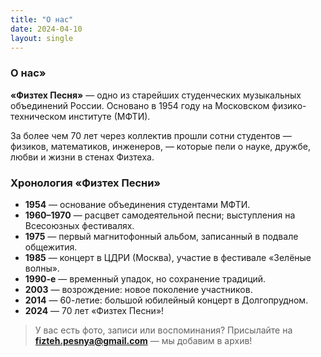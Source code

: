 ```yaml
---
title: "О нас"
date: 2024-04-10
layout: single
---
```


### О нас»

**«Физтех Песня»** — одно из старейших студенческих музыкальных объединений России. Основано в 1954 году на Московском физико-техническом институте (МФТИ).

За более чем 70 лет через коллектив прошли сотни студентов — физиков, математиков, инженеров, — которые пели о науке, дружбе, любви и жизни в стенах Физтеха.

### Хронология «Физтех Песни»

- **1954** — основание объединения студентами МФТИ.
- **1960–1970** — расцвет самодеятельной песни; выступления на Всесоюзных фестивалях.
- **1975** — первый магнитофонный альбом, записанный в подвале общежития.
- **1985** — концерт в ЦДРИ (Москва), участие в фестивале «Зелёные волны».
- **1990-е** — временный упадок, но сохранение традиций.
- **2003** — возрождение: новое поколение участников.
- **2014** — 60-летие: большой юбилейный концерт в Долгопрудном.
- **2024** — 70 лет «Физтех Песни»!

> У вас есть фото, записи или воспоминания? Присылайте на **fizteh.pesnya@gmail.com** — мы добавим в архив!
